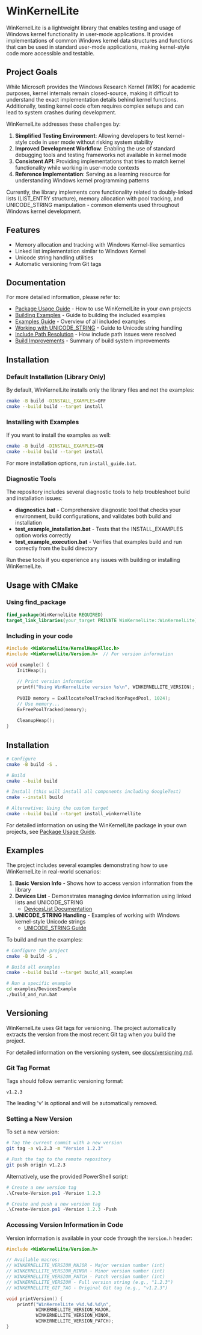 # WinKernelLite

WinKernelLite is a lightweight library that enables testing and usage of Windows kernel functionality in user-mode applications. It provides implementations of common Windows kernel data structures and functions that can be used in standard user-mode applications, making kernel-style code more accessible and testable.

## Project Goals

While Microsoft provides the Windows Research Kernel (WRK) for academic purposes, kernel internals remain closed-source, making it difficult to understand the exact implementation details behind kernel functions. Additionally, testing kernel code often requires complex setups and can lead to system crashes during development.

WinKernelLite addresses these challenges by:

1. **Simplified Testing Environment**: Allowing developers to test kernel-style code in user mode without risking system stability
2. **Improved Development Workflow**: Enabling the use of standard debugging tools and testing frameworks not available in kernel mode
3. **Consistent API**: Providing implementations that tries to match kernel functionality while working in user-mode contexts
4. **Reference Implementation**: Serving as a learning resource for understanding Windows kernel programming patterns

Currently, the library implements core functionality related to doubly-linked lists (LIST_ENTRY structure), memory allocation with pool tracking, and UNICODE_STRING manipulation - common elements used throughout Windows kernel development.

## Features

- Memory allocation and tracking with Windows Kernel-like semantics
- Linked list implementation similar to Windows Kernel
- Unicode string handling utilities
- Automatic versioning from Git tags

## Documentation

For more detailed information, please refer to:

- [Package Usage Guide](docs/package_usage.md) - How to use WinKernelLite in your own projects
- [Building Examples](docs/building_examples.md) - Guide to building the included examples
- [Examples Guide](docs/examples_guide.md) - Overview of all included examples
- [Working with UNICODE_STRING](docs/working_with_unicode_string.md) - Guide to Unicode string handling
- [Include Path Resolution](docs/include_path_resolution.md) - How include path issues were resolved
- [Build Improvements](docs/build_improvements.md) - Summary of build system improvements

## Installation

### Default Installation (Library Only)

By default, WinKernelLite installs only the library files and not the examples:

```bash
cmake -B build -DINSTALL_EXAMPLES=OFF
cmake --build build --target install
```

### Installing with Examples

If you want to install the examples as well:

```bash
cmake -B build -DINSTALL_EXAMPLES=ON
cmake --build build --target install
```

For more installation options, run `install_guide.bat`.

### Diagnostic Tools

The repository includes several diagnostic tools to help troubleshoot build and installation issues:

- **diagnostics.bat** - Comprehensive diagnostic tool that checks your environment, build configurations, and validates both build and installation
- **test_example_installation.bat** - Tests that the INSTALL_EXAMPLES option works correctly
- **test_example_execution.bat** - Verifies that examples build and run correctly from the build directory

Run these tools if you experience any issues with building or installing WinKernelLite.

## Usage with CMake

### Using find_package

```cmake
find_package(WinKernelLite REQUIRED)
target_link_libraries(your_target PRIVATE WinKernelLite::WinKernelLite)
```

### Including in your code

```cpp
#include <WinKernelLite/KernelHeapAlloc.h>
#include <WinKernelLite/Version.h>  // For version information

void example() {
    InitHeap();
    
    // Print version information
    printf("Using WinKernelLite version %s\n", WINKERNELLITE_VERSION);
    
    PVOID memory = ExAllocatePoolTracked(NonPagedPool, 1024);
    // Use memory...
    ExFreePoolTracked(memory);
    
    CleanupHeap();
}
```

## Installation

```bash
# Configure
cmake -B build -S .

# Build
cmake --build build

# Install (this will install all components including GoogleTest)
cmake --install build

# Alternative: Using the custom target
cmake --build build --target install_winkernellite
```

For detailed information on using the WinKernelLite package in your own projects, see [Package Usage Guide](docs/package_usage.md).

## Examples

The project includes several examples demonstrating how to use WinKernelLite in real-world scenarios:

1. **Basic Version Info** - Shows how to access version information from the library
2. **Devices List** - Demonstrates managing device information using linked lists and UNICODE_STRING
   - [DevicesList Documentation](docs/example_devices_list.md)
3. **UNICODE_STRING Handling** - Examples of working with Windows kernel-style Unicode strings
   - [UNICODE_STRING Guide](docs/working_with_unicode_string.md)

To build and run the examples:

```bash
# Configure the project
cmake -B build -S .

# Build all examples
cmake --build build --target build_all_examples

# Run a specific example
cd examples/DevicesExample
./build_and_run.bat
```

## Versioning

WinKernelLite uses Git tags for versioning. The project automatically extracts the version from the most recent Git tag when you build the project.

For detailed information on the versioning system, see [docs/versioning.md](docs/versioning.md).

### Git Tag Format

Tags should follow semantic versioning format:

```
v1.2.3
```

The leading 'v' is optional and will be automatically removed.

### Setting a New Version

To set a new version:

```bash
# Tag the current commit with a new version
git tag -a v1.2.3 -m "Version 1.2.3"

# Push the tag to the remote repository
git push origin v1.2.3
```

Alternatively, use the provided PowerShell script:

```powershell
# Create a new version tag
.\Create-Version.ps1 -Version 1.2.3

# Create and push a new version tag
.\Create-Version.ps1 -Version 1.2.3 -Push
```

### Accessing Version Information in Code

Version information is available in your code through the `Version.h` header:

```cpp
#include <WinKernelLite/Version.h>

// Available macros:
// WINKERNELLITE_VERSION_MAJOR - Major version number (int)
// WINKERNELLITE_VERSION_MINOR - Minor version number (int)
// WINKERNELLITE_VERSION_PATCH - Patch version number (int)
// WINKERNELLITE_VERSION - Full version string (e.g., "1.2.3")
// WINKERNELLITE_GIT_TAG - Original Git tag (e.g., "v1.2.3")

void printVersion() {
    printf("WinKernelLite v%d.%d.%d\n", 
           WINKERNELLITE_VERSION_MAJOR,
           WINKERNELLITE_VERSION_MINOR,
           WINKERNELLITE_VERSION_PATCH);
}
```
